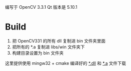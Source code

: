 编写于 OpenCV 3.3.1
Qt 版本是 5.10.1

# Build
1. 把 OpenCV331 的所有 dll 复制进 bin 文件夹里面
2. 把所有的 *.a 复制进 libs/win 文件夹下
3. 构建目录设置为 bin 文件夹

这里提供使用 mingw32 + cmake 编译好的 [*.dll](https://static.ztcaoll222.cn/upload/bin.rar) 和 [*.a](https://static.ztcaoll222.cn/upload/libs.rar) 文件下载

